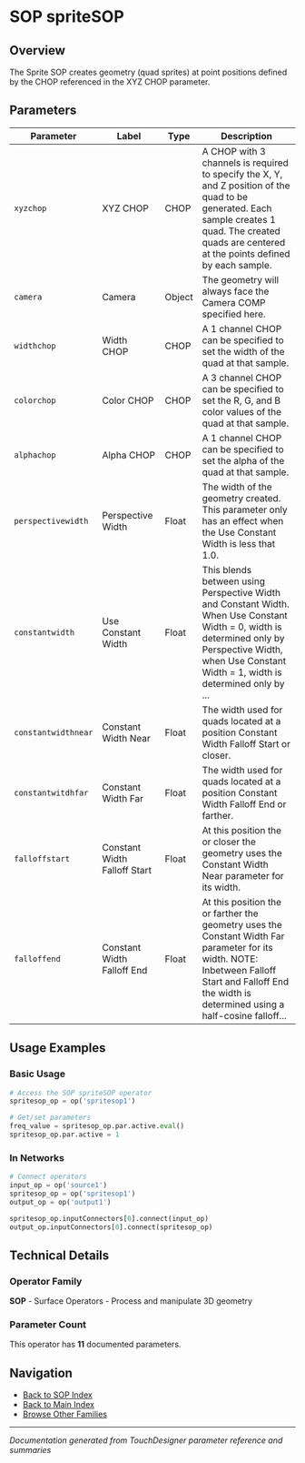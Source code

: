 # SOP spriteSOP

## Overview

The Sprite SOP creates geometry (quad sprites) at point positions defined by the CHOP referenced in the XYZ CHOP parameter.

## Parameters

| Parameter | Label | Type | Description |
|-----------|-------|------|-------------|
| `xyzchop` | XYZ CHOP | CHOP | A CHOP with 3 channels is required to specify the X, Y, and Z position of the quad to be generated. Each sample creates 1 quad. The created quads are centered at the points defined by each sample. |
| `camera` | Camera | Object | The geometry will always face the Camera COMP specified here. |
| `widthchop` | Width CHOP | CHOP | A 1 channel CHOP can be specified to set the width of the quad at that sample. |
| `colorchop` | Color CHOP | CHOP | A 3 channel CHOP can be specified to set the R, G, and B color values of the quad at that sample. |
| `alphachop` | Alpha CHOP | CHOP | A 1 channel CHOP can be specified to set the alpha of the quad at that sample. |
| `perspectivewidth` | Perspective Width | Float | The width of the geometry created. This parameter only has an effect when the Use Constant Width is less that 1.0. |
| `constantwidth` | Use Constant Width | Float | This blends between using Perspective Width and Constant Width. When Use Constant Width = 0, width is determined only by Perspective Width, when Use Constant Width = 1, width is determined only by ... |
| `constantwidthnear` | Constant Width Near | Float | The width used for quads located at a position Constant Width Falloff Start or closer. |
| `constantwitdhfar` | Constant Width Far | Float | The width used for quads located at a position Constant Width Falloff End or farther. |
| `falloffstart` | Constant Width Falloff Start | Float | At this position the or closer the geometry uses the Constant Width Near parameter for its width. |
| `falloffend` | Constant Width Falloff End | Float | At this position the or farther the geometry uses the Constant Width Far parameter for its width.   NOTE: Inbetween Falloff Start and Falloff End the width is determined using a half-cosine falloff... |

## Usage Examples

### Basic Usage

```python
# Access the SOP spriteSOP operator
spritesop_op = op('spritesop1')

# Get/set parameters
freq_value = spritesop_op.par.active.eval()
spritesop_op.par.active = 1
```

### In Networks

```python
# Connect operators
input_op = op('source1')
spritesop_op = op('spritesop1')
output_op = op('output1')

spritesop_op.inputConnectors[0].connect(input_op)
output_op.inputConnectors[0].connect(spritesop_op)
```

## Technical Details

### Operator Family

**SOP** - Surface Operators - Process and manipulate 3D geometry

### Parameter Count

This operator has **11** documented parameters.

## Navigation

- [Back to SOP Index](../SOP/SOP_INDEX.md)
- [Back to Main Index](../OPERATORS_INDEX.md)
- [Browse Other Families](../OPERATORS_INDEX.md#quick-navigation)

---
*Documentation generated from TouchDesigner parameter reference and summaries*
